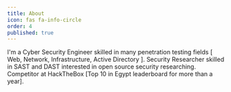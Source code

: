 ```yaml
---
title: About
icon: fas fa-info-circle
order: 4
published: true
---
```


<p>
I'm a Cyber Security Engineer skilled in many penetration testing fields [ Web, Network, Infrastructure, Active Directory ].
Security Researcher skilled in SAST and DAST interested in open source security researching.
Competitor at HackTheBox [Top 10 in Egypt leaderboard for more than a year].
</p>
